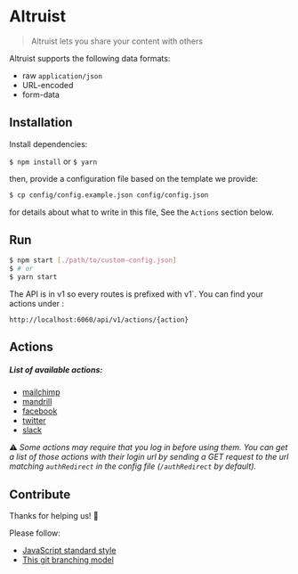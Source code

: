 # Altruist

> Altruist lets you share your content with others

Altruist supports the following data formats:

* raw `application/json`
* URL-encoded
* form-data

## Installation

Install dependencies:

`$ npm install` or `$ yarn`

then, provide a configuration file based on the template we provide:

```sh
$ cp config/config.example.json config/config.json
```

for details about what to write in this file, See the `Actions` section below.

## Run

```sh
$ npm start [./path/to/custom-config.json]
$ # or
$ yarn start
```

The API is in v1 so every routes is prefixed with v1`. You can find your actions under :

`http://localhost:6060/api/v1/actions/{action}`

## Actions

##### List of available actions:
* [mailchimp](/docs/mailchimp.md)
* [mandrill](/docs/mandrill.md)
* [facebook](/docs/facebook.md)
* [twitter](/docs/twitter.md)
* [slack](/docs/slack.md)

⚠️  *Some actions may require that you log in before using them. You can get a list of those actions with their login url by sending a GET request to the url matching `authRedirect` in the config file (`/authRedirect` by default).*

## Contribute

Thanks for helping us! 👏

Please follow:

* [JavaScript standard style](http://standardjs.com/)
* [This git branching model](nvie.com/posts/a-successful-git-branching-model/)

